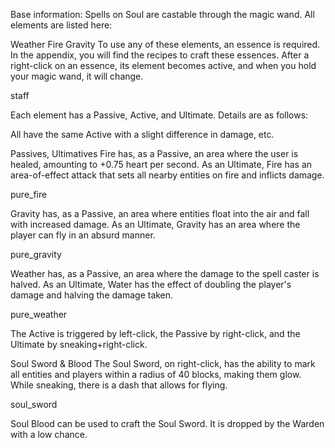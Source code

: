 Base information:
Spells on Soul are castable through the magic wand. All elements are listed here:

Weather
Fire
Gravity
To use any of these elements, an essence is required. In the appendix, you will find the recipes to craft these essences. After a right-click on an essence, its element becomes active, and when you hold your magic wand, it will change.

staff

Each element has a Passive, Active, and Ultimate. Details are as follows:

All have the same Active with a slight difference in damage, etc.

Passives, Ultimatives
Fire has, as a Passive, an area where the user is healed, amounting to +0.75 heart per second. As an Ultimate, Fire has an area-of-effect attack that sets all nearby entities on fire and inflicts damage.

pure_fire

Gravity has, as a Passive, an area where entities float into the air and fall with increased damage. As an Ultimate, Gravity has an area where the player can fly in an absurd manner.

pure_gravity

Weather has, as a Passive, an area where the damage to the spell caster is halved. As an Ultimate, Water has the effect of doubling the player's damage and halving the damage taken.

pure_weather

The Active is triggered by left-click, the Passive by right-click, and the Ultimate by sneaking+right-click.

Soul Sword & Blood
The Soul Sword, on right-click, has the ability to mark all entities and players within a radius of 40 blocks, making them glow. While sneaking, there is a dash that allows for flying.

soul_sword

Soul Blood can be used to craft the Soul Sword. It is dropped by the Warden with a low chance.
